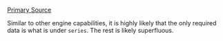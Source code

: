 [](vtn-standard.example.json ':include :type=code javascript')
[Primary Source](https://github.com/veritone/task-simple-correlator/blob/master/app.js#L178)

Similar to other engine capabilities, it is highly likely that the only required data is what is under `series`.
The rest is likely superfluous.
